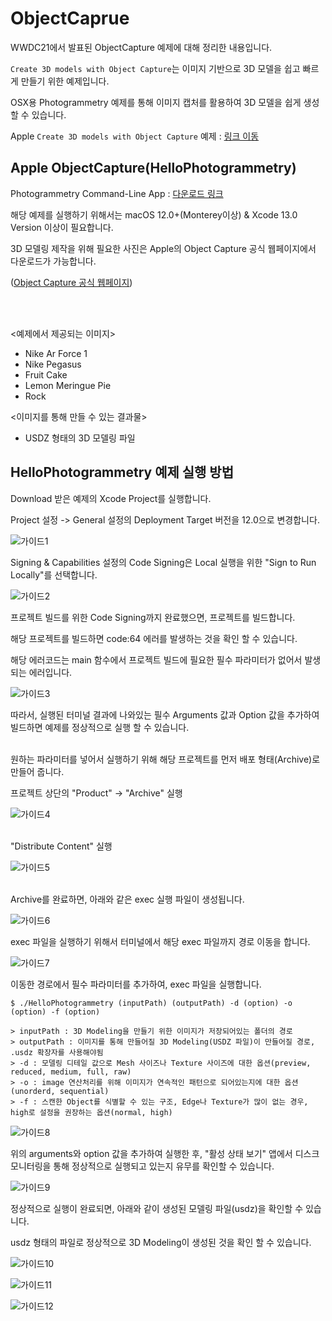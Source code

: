 # ObjectCaprue

WWDC21에서 발표된 ObjectCapture 예제에 대해 정리한 내용입니다.

`Create 3D models with Object Capture`는 이미지 기반으로 3D 모델을 쉽고 빠르게 만들기 위한 예제입니다.

OSX용 Photogrammetry 예제를 통해 이미지 캡처를 활용하여 3D 모델을 쉽게 생성할 수 있습니다.

Apple `Create 3D models with Object Capture` 예제 : [링크 이동](https://developer.apple.com/videos/play/wwdc2021/10076/)


## Apple ObjectCapture(HelloPhotogrammetry)

Photogrammetry Command-Line App : [다운로드 링크](https://developer.apple.com/documentation/realitykit/creating_a_photogrammetry_command-line_app)

해당 예제를 실행하기 위해서는 macOS 12.0+(Monterey이상) & Xcode 13.0 Version 이상이 필요합니다.

3D 모델링 제작을 위해 필요한 사진은 Apple의 Object Capture 공식 웹페이지에서 다운로드가 가능합니다.

([Object Capture 공식 웹페이지](https://developer.apple.com/augmented-reality/object-capture/))

<br/><br/>

<예제에서 제공되는 이미지>
- Nike Ar Force 1
- Nike Pegasus
- Fruit Cake
- Lemon Meringue Pie
- Rock

<이미지를 통해 만들 수 있는 결과물>
- USDZ 형태의 3D 모델링 파일

## HelloPhotogrammetry 예제 실행 방법

Download 받은 예제의 Xcode Project를 실행합니다.

Project 설정 -> General 설정의 Deployment Target 버전을 12.0으로 변경합니다.

![가이드1](./referenceImage/가이드1.png)

Signing & Capabilities 설정의 Code Signing은 Local 실행을 위한 "Sign to Run Locally"를 선택합니다.

![가이드2](./referenceImage/가이드2.png)

프로젝트 빌드를 위한 Code Signing까지 완료했으면, 프로젝트를 빌드합니다. <br/>

해당 프로젝트를 빌드하면 code:64 에러를 발생하는 것을 확인 할 수 있습니다.

해당 에러코드는 main 함수에서 프로젝트 빌드에 필요한 필수 파라미터가 없어서 발생되는 에러입니다.

![가이드3](./referenceImage/가이드3.png)

따라서, 실행된 터미널 결과에 나와있는 필수 Arguments 값과 Option 값을 추가하여 빌드하면 예제를 정상적으로 실행 할 수 있습니다.<br/><br/>

원하는 파라미터를 넣어서 실행하기 위해 해당 프로젝트를 먼저 배포 형태(Archive)로 만들어 줍니다.

프로젝트 상단의 "Product" -> "Archive" 실행

![가이드4](./referenceImage/가이드4.png)

<br/>"Distribute Content" 실행<br/>

![가이드5](./referenceImage/가이드5.png)

<br/>Archive를 완료하면, 아래와 같은 exec 실행 파일이 생성됩니다.<br/>

![가이드6](./referenceImage/가이드6.png)

exec 파일을 실행하기 위해서 터미널에서 해당 exec 파일까지 경로 이동을 합니다.

![가이드7](./referenceImage/가이드7.png)

이동한 경로에서 필수 파라미터를 추가하여, exec 파일을 실행합니다.

~~~
$ ./HelloPhotogrammetry (inputPath) (outputPath) -d (option) -o (option) -f (option)

> inputPath : 3D Modeling을 만들기 위한 이미지가 저장되어있는 폴더의 경로
> outputPath : 이미지를 통해 만들어질 3D Modeling(USDZ 파일)이 만들어질 경로, .usdz 확장자를 사용해야됨
> -d : 모델링 디테일 값으로 Mesh 사이즈나 Texture 사이즈에 대한 옵션(preview, reduced, medium, full, raw)
> -o : image 연산처리를 위해 이미지가 연속적인 패턴으로 되어있는지에 대한 옵션(unorderd, sequential)
> -f : 스캔한 Object를 식별할 수 있는 구조, Edge나 Texture가 많이 없는 경우, high로 설정을 권장하는 옵션(normal, high)
~~~

![가이드8](./referenceImage/가이드8.png)

위의 arguments와 option 값을 추가하여 실행한 후, "활성 상태 보기" 앱에서 디스크 모니터링을 통해 정상적으로 실행되고 있는지 유무를 확인할 수 있습니다.

![가이드9](./referenceImage/가이드9.png)

정상적으로 실행이 완료되면, 아래와 같이 생성된 모델링 파일(usdz)을 확인할 수 있습니다.

usdz 형태의 파일로 정상적으로 3D Modeling이 생성된 것을 확인 할 수 있습니다.

![가이드10](./referenceImage/가이드10.png)

![가이드11](./referenceImage/가이드11.png)

![가이드12](./referenceImage/가이드12.png)
